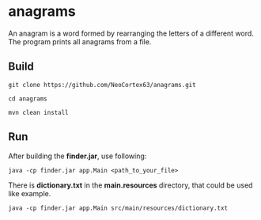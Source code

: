 # anagrams
An anagram is a word formed by rearranging the letters of a different word.
The program prints all anagrams from a file.

## Build

```
git clone https://github.com/NeoCortex63/anagrams.git
```
```
cd anagrams
```
```
mvn clean install
```

## Run

After building the **finder.jar**, use following:

```
java -cp finder.jar app.Main <path_to_your_file>
```
There is **dictionary.txt** in the **main.resources** directory, that could be used like example.

```
java -cp finder.jar app.Main src/main/resources/dictionary.txt
```
